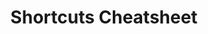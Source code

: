 ---
  id: "18766"
  fieldLayoutId: "89"
  uid: "fbda9883-f644-49a9-8260-cc871149bf6c"
  enabled: "1"
  archived: "0"
  dateCreated: "2018-10-15 04:34:41"
  dateUpdated: "2019-01-28 02:47:29"
  siteSettingsId: "18766"
  slug: "keyboard-shortcuts-cheatsheet"
  siteId: "1"
  uri: "patterns/web/entry/keyboard-shortcuts-cheatsheet"
  enabledForSite: "1"
  sectionId: "2"
  typeId: "2"
  authorId: "1"
  postDate: "2018-10-15 04:34:00"
  expiryDate: null
  contentId: "18761"
  title: "Shortcuts Cheatsheet"
  field_allColorsComputed: null
  field_allColorsComputedIllustration: null
  field_allColorsComputedThumbnail: null
  field_appDescription: null
  field_appDescriptionSentiment: null
  field_audio: "0"
  field_authorFaq: null
  field_bgThumbPosition: "right bottom"
  field_body: null
  field_captureSize: null
  field_categoriesRaw: "discoverability,learnability,"
  field_categoryInPlainText: null
  field_coldThumbTransform: null
  field_colorPalette: null
  field_contributorName: null
  field_contributorUrl: null
  field_coverColor: null
  field_dominantColor: null
  field_externalContributor: "0"
  field_fetchWebsiteData: null
  field_fullName: null
  field_gfycatSource: "ThickFickleAuk"
  field_gif: "1"
  field_gumletUrl: null
  field_gumletUrlNoPreParse: null
  field_howHelps: "<p>Learnability and Discoverability</p><p>The creative and product industries rely on several tools that allow professionals to perform their job and collaborate with other professionals. </p><p>Sometimes interacting with these tools can be a daunting and cognitive charged activity, that implies learning new commands and functions.</p><p>By adding an easily accessible keyboard cheatsheet, Invision achieves two important goals that can help with the adoption and retention of their tool. </p><p>On the one hand, the cheatsheet helps users to learn the tool shortcuts by providing a list of these on the screen where they are used.</p><p>On the other hand, the list of commands gives new users a clear understanding of the range of features available to them when using Freehand.</p>"
  field_howWorks: "<p>Freehand is a tool by Invision that allows creative and product teams to collaborate in a real-time drawing canvas. As its name implies, this tools is free sketching, multi-user app with several features that enhance the collaborative experience of the participants.</p><p>To enhance the learnability of different functionality and the multiple existing features, Invision adds a hidden sidebar with a list of all the keyboard shortcuts that can be used to enable or activate these features.</p><p>The keyboard shortcut cheatsheet menu can be toggled on by clicking the keyboard icon on the right bottom corner of the tool canvas. The sidebar can then be toggled off by clicking on the close icon or by pressing the ESC button of the keyboard.</p>"
  field_iconColors: null
  field_iconComputedColors: null
  field_illustrationSource: null
  field_imagePathRaw: ""
  field_imageTextOcr: null
  field_depthArticleBody: null
  field_lpSentimentScore: null
  field_lpUrl: null
  field_mediaEmbed: null
  field_mobileId: null
  field_mobileShotSrc: null
  field_newsObject: null
  field_pageFetchJsonString: null
  field_patternSrc: "Invision Freehand"
  field_platformRaw: "Web"
  field_qualityDescription: null
  field_rawResponse: null
  field_readingDuration: null
  field_readingDurationSeconds: null
  field_readingEaseLevel: null
  field_readingEaseScore: null
  field_references: null
  field_screenshotColors: null
  field_screenshotComputedColors: null
  field_sourceFromArchive: null
  field_strategyDescription: null
  field_thumbColors: null
  field_thumbVideoUrl: null
  field_webDescription: null
  field_webTitle: null
  field_what: "<p>This is a solution found in the Freehand tool by Invision. When using Freehand, users can see a small keyboard icon in the right bottom corner. When clicking this icon a side menu with a list of keyboard shortcuts gets revealed.</p>"
  root: null
  lft: null
  rgt: null
  level: null
  structureId: null
  layout: layouts/post.njk
---